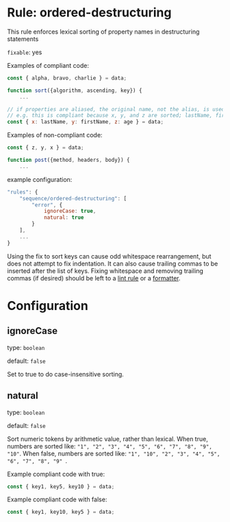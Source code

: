 # Rule: ordered-destructuring

This rule enforces lexical sorting of property names in destructuring statements

`fixable`: yes

Examples of compliant code:

```javascript
const { alpha, bravo, charlie } = data;

function sort({algorithm, ascending, key}) {
    ...

// if properties are aliased, the original name, not the alias, is used for sorting
// e.g. this is compliant because x, y, and z are sorted; lastName, firstName, and age are ignored
const { x: lastName, y: firstName, z: age } = data;
```

Examples of non-compliant code:
```javascript
const { z, y, x } = data;

function post({method, headers, body}) {
    ...
```

example configuration:
```javascript
"rules": {
    "sequence/ordered-destructuring": [
        "error", {
            ignoreCase: true,
            natural: true
        }
    ],
    ...
}
```

Using the fix to sort keys can cause odd whitespace rearrangement, but does not attempt to fix indentation. It can also cause trailing commas to be inserted after the list of keys. Fixing whitespace and removing trailing commas (if desired) should be left to a [lint rule](https://eslint.style/rules/default/comma-dangle) or a [formatter](https://github.com/prettier/prettier).

# Configuration

## ignoreCase

type: `boolean`

default: `false`

Set to true to do case-insensitive sorting.

## natural

type: `boolean`

default: `false`

Sort numeric tokens by arithmetic value, rather than lexical. When true, numbers are sorted like:
`"1", "2", "3", "4", "5", "6", "7", "8", "9", "10"`. When false, numbers are sorted like: `"1", "10", "2", "3", "4", "5", "6", "7", "8", "9" `.

Example compliant code with true:

```javascript
const { key1, key5, key10 } = data;
```

Example compliant code with false:

```javascript
const { key1, key10, key5 } = data;
```
